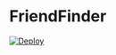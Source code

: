 # FriendFinder

[![Deploy](https://www.herokucdn.com/deploy/button.svg)](https://heroku.com/deploy)
